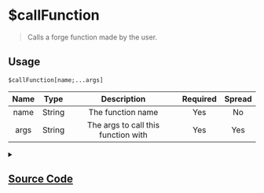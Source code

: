 # $callFunction
> Calls a forge function made by the user.
## Usage
```
$callFunction[name;...args]
```
| Name | Type | Description | Required | Spread
| :---: | :---: | :---: | :---: | :---: |
name | String | The function name | Yes | No
args | String | The args to call this function with | Yes | Yes
<details>
<summary>
    
## [Source Code](https://github.com/tryforge/ForgeScript-V2/blob/main/src/native/callFunction.ts)
    
</summary>
    
```ts
import { ErrorType } from "../structures/ForgeError"
import { ArgType, NativeFunction } from "../structures/NativeFunction"
import { Return } from "../structures/Return"

export default new NativeFunction({
    name: "$callFunction",
    description: "Calls a forge function made by the user.",
    unwrap: true,
    args: [
        {
            name: "name",
            description: "The function name",
            rest: false,
            required: true,
            type: ArgType.String
        },
        {
            name: "args",
            description: "The args to call this function with",
            rest: true,
            type: ArgType.String,
            required: true
        }
    ],
    brackets: true,
    execute(ctx, [ name, args ]) {
        const fn = ctx.client.functions.get(name)
        if (!fn) return Return.error(
            this.error(
                ErrorType.UnknownXName,
                "function",
                name
            )
        )

        return fn.call(ctx, args)
    },
})
```
    
</details>